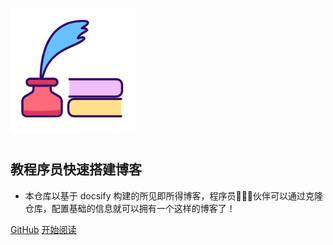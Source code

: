 ![logo](_media/logo.png)

# 

## 教程序员快速搭建博客

- 本仓库以基于 docsify 构建的所见即所得博客，程序员👨🏻‍💻伙伴可以通过克隆仓库，配置基础的信息就可以拥有一个这样的博客了！
  

[GitHub](<https://github.com/giftpeter/giftpeter.github.io>)
[开始阅读](README.md)